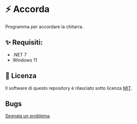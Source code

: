 # ⚡ Accorda
Programma per accordare la chitarra.

## ✨ Requisiti:
- .NET 7 
- Windows 11

## 📖 Licenza
Il software di questo repository è rilasciato sotto licenza [MIT](https://github.com/gpicchiarelli/accorda/blob/main/LICENSE).

## Bugs
[Segnala un problema](https://github.com/gpicchiarelli/accorda/issues).
